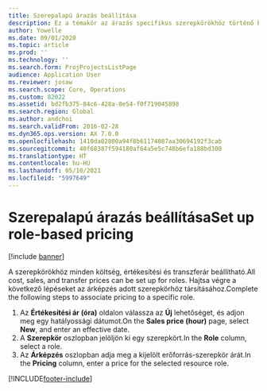 ```yaml
---
title: Szerepalapú árazás beállítása
description: Ez a témakör az árazás specifikus szerepkörökhöz történő beállításáról nyújt információkat.
author: Yowelle
ms.date: 09/01/2020
ms.topic: article
ms.prod: ''
ms.technology: ''
ms.search.form: ProjProjectsListPage
audience: Application User
ms.reviewer: josaw
ms.search.scope: Core, Operations
ms.custom: 82022
ms.assetid: bd2fb375-84c6-428a-8e54-f0f719045898
ms.search.region: Global
ms.author: andchoi
ms.search.validFrom: 2016-02-28
ms.dyn365.ops.version: AX 7.0.0
ms.openlocfilehash: 1410da02800a94f8b61174087aa30694192f3cab
ms.sourcegitcommit: 40f68387f594180af64a5e5c748b6efa188bd300
ms.translationtype: HT
ms.contentlocale: hu-HU
ms.lasthandoff: 05/10/2021
ms.locfileid: "5997649"
---
```

# <a name="set-up-role-based-pricing"></a><span data-ttu-id="e9e83-103">Szerepalapú árazás beállítása</span><span class="sxs-lookup"><span data-stu-id="e9e83-103">Set up role-based pricing</span></span>

[!include [banner](../includes/banner.md)]

<span data-ttu-id="e9e83-104">A szerepkörökhöz minden költség, értékesítési és transzferár beállítható.</span><span class="sxs-lookup"><span data-stu-id="e9e83-104">All cost, sales, and transfer prices can be set up for roles.</span></span> <span data-ttu-id="e9e83-105">Hajtsa végre a következő lépéseket az árképzés adott szerepkörhöz társításához.</span><span class="sxs-lookup"><span data-stu-id="e9e83-105">Complete the following steps to associate pricing to a specific role.</span></span>

1. <span data-ttu-id="e9e83-106">Az **Értékesítési ár (óra)** oldalon válassza az **Új** lehetőséget, és adjon meg egy hatályossági dátumot.</span><span class="sxs-lookup"><span data-stu-id="e9e83-106">On the **Sales price (hour)** page, select **New**, and enter an effective date.</span></span>
2. <span data-ttu-id="e9e83-107">A **Szerepkör** oszlopban jelöljön ki egy szerepkört.</span><span class="sxs-lookup"><span data-stu-id="e9e83-107">In the **Role** column, select a role.</span></span>
3. <span data-ttu-id="e9e83-108">Az **Árképzés** oszlopban adja meg a kijelölt erőforrás-szerepkör árát.</span><span class="sxs-lookup"><span data-stu-id="e9e83-108">In the **Pricing** column, enter a price for the selected resource role.</span></span>


[!INCLUDE[footer-include](../includes/footer-banner.md)]